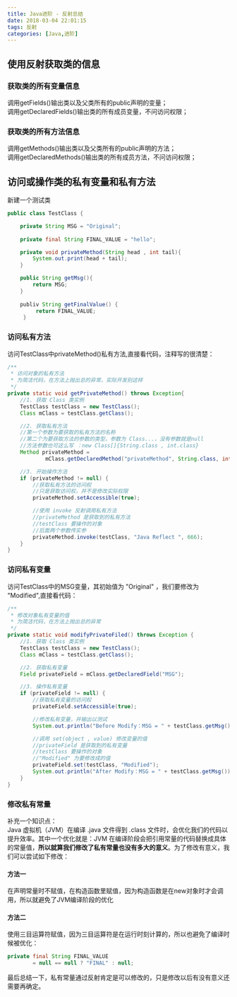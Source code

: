 ```yaml
---
title: Java进阶 - 反射总结
date: 2018-03-04 22:01:15
tags: 反射
categories: [Java,进阶]
---
```


## 使用反射获取类的信息

### 获取类的所有变量信息

调用getFields()输出类以及父类所有的public声明的变量；  
调用getDeclaredFields()输出类的所有成员变量，不问访问权限；

### 获取类的所有方法信息

调用getMethods()输出类以及父类所有的public声明的方法；  
调用getDeclaredMethods()输出类的所有成员方法，不问访问权限；

<!--more-->

## 访问或操作类的私有变量和私有方法

新建一个测试类

```java
public class TestClass {

    private String MSG = "Original";
    
    private final String FINAL_VALUE = "hello";

    private void privateMethod(String head , int tail){
        System.out.print(head + tail);
    }

    public String getMsg(){
        return MSG;
    }
    
    publiv String getFinalValue() {
    	 return FINAL_VALUE;
	 }
```

### 访问私有方法

访问TestClass中privateMethod()私有方法,直接看代码，注释写的很清楚：

```java
/**
 * 访问对象的私有方法
 * 为简洁代码，在方法上抛出总的异常，实际开发别这样
 */
private static void getPrivateMethod() throws Exception{
    //1. 获取 Class 类实例
    TestClass testClass = new TestClass();
    Class mClass = testClass.getClass();

    //2. 获取私有方法
    //第一个参数为要获取的私有方法的名称
    //第二个为要获取方法的参数的类型，参数为 Class...，没有参数就是null
    //方法参数也可这么写 ：new Class[]{String.class , int.class}
    Method privateMethod =
            mClass.getDeclaredMethod("privateMethod", String.class, int.class);

    //3. 开始操作方法
    if (privateMethod != null) {
        //获取私有方法的访问权
        //只是获取访问权，并不是修改实际权限
        privateMethod.setAccessible(true);

        //使用 invoke 反射调用私有方法
        //privateMethod 是获取到的私有方法
        //testClass 要操作的对象
        //后面两个参数传实参
        privateMethod.invoke(testClass, "Java Reflect ", 666);
    }
}
```

### 访问私有变量

访问TestClass中的MSG变量，其初始值为 "Original" ，我们要修改为 "Modified",直接看代码：

```java
/**
 * 修改对象私有变量的值
 * 为简洁代码，在方法上抛出总的异常
 */
private static void modifyPrivateFiled() throws Exception {
    //1. 获取 Class 类实例
    TestClass testClass = new TestClass();
    Class mClass = testClass.getClass();

    //2. 获取私有变量
    Field privateField = mClass.getDeclaredField("MSG");

    //3. 操作私有变量
    if (privateField != null) {
        //获取私有变量的访问权
        privateField.setAccessible(true);

        //修改私有变量，并输出以测试
        System.out.println("Before Modify：MSG = " + testClass.getMsg());

        //调用 set(object , value) 修改变量的值
        //privateField 是获取到的私有变量
        //testClass 要操作的对象
        //"Modified" 为要修改成的值
        privateField.set(testClass, "Modified");
        System.out.println("After Modify：MSG = " + testClass.getMsg());
    }
}
```

### 修改私有常量

补充一个知识点：  
Java 虚拟机（JVM）在编译 .java 文件得到 .class 文件时，会优化我们的代码以提升效率。其中一个优化就是：JVM 在编译阶段会把引用常量的代码替换成具体的常量值，**所以就算我们修改了私有常量也没有多大的意义**。为了修改有意义，我们可以尝试如下修改：

#### 方法一

在声明常量时不赋值，在构造函数里赋值，因为构造函数是在new对象时才会调用，所以就避免了JVM编译阶段的优化

#### 方法二

使用三目运算符赋值，因为三目运算符是在运行时刻计算的，所以也避免了编译时候被优化：

```java
private final String FINAL_VALUE
        = null == null ? "FINAL" : null;
```

最后总结一下，私有常量通过反射肯定是可以修改的，只是修改以后有没有意义还需要再确定。